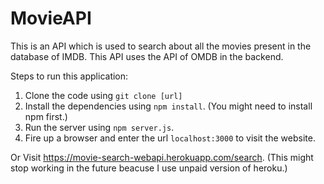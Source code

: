 # MovieAPI
This is an API which is used to search about all the movies present in the database of IMDB. This API uses the API of OMDB in the backend.

Steps to run this application:
1. Clone the code using `git clone [url]`
2. Install the dependencies using `npm install`. (You might need to install npm first.)
3. Run the server using `npm server.js`.
4. Fire up a browser and enter the url `localhost:3000` to visit the website.

Or Visit https://movie-search-webapi.herokuapp.com/search. (This might stop working in the future beacuse I use unpaid version of heroku.)

